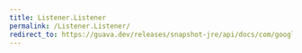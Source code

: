 ```yaml
---
title: Listener.Listener
permalink: /Listener.Listener/
redirect_to: https://guava.dev/releases/snapshot-jre/api/docs/com/google/common/util/concurrent/Service.Listener.html#Listener--
---
```

